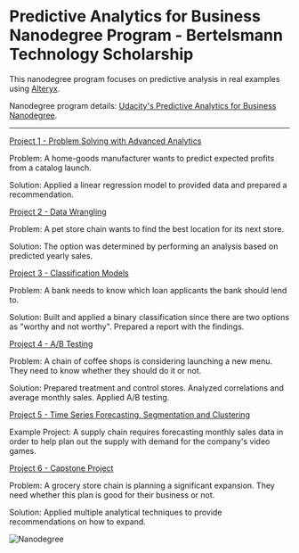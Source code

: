 # Predictive Analytics for Business Nanodegree Program - Bertelsmann Technology Scholarship

This nanodegree program focuses on predictive analysis in real examples using [Alteryx](https://www.alteryx.com).

Nanodegree program details: [Udacity's Predictive Analytics for Business Nanodegree](https://www.udacity.com/course/predictive-analytics-for-business-nanodegree--nd008).

----


[Project 1 - Problem Solving with Advanced Analytics](https://github.com/canerakin111/Udacity_Predictive_Analysis/tree/master/Project1)

Problem: A home-goods manufacturer wants to predict expected profits from
a catalog launch.

Solution: Applied a linear regression model to provided data and prepared a recommendation.

[Project 2 - Data Wrangling](https://github.com/canerakin111/Udacity_Predictive_Analysis/tree/master/Challenge_Phase)

Problem: A pet store chain wants to find the best location for its next store. 

Solution: The option was determined by performing an analysis based on predicted yearly sales.

[Project 3 - Classification Models](https://github.com/canerakin111/Udacity_Predictive_Analysis/tree/master/Project3)	

Problem: A bank needs to know which loan applicants the bank should lend to.

Solution: Built and applied a binary classification since there are two options as "worthy and not worthy". Prepared a report with the findings.

[Project 4 - A/B Testing](https://github.com/canerakin111/Udacity_Predictive_Analysis/tree/master/Project4)

Problem: A chain of coffee shops is considering launching a new menu. They need to know whether they should do it or not.

Solution: Prepared treatment and control stores. Analyzed correlations and average monthly sales. Applied A/B testing.


[Project 5 - Time Series Forecasting, Segmentation and Clustering](https://github.com/canerakin111/Udacity_Predictive_Analysis/tree/master/Project5a)

Example Project: A supply chain requires forecasting monthly sales data in order to help plan out the supply with demand for the company's video games.


[Project 6 - Capstone Project](https://github.com/canerakin111/Udacity_Predictive_Analysis/tree/master/Project6)

Problem: A grocery store chain is planning a significant expansion. They need whether this plan is good for their business or not.

Solution: Applied  multiple analytical techniques to provide recommendations on how to expand. 

![Nanodegree](https://github.com/canerakin111/Udacity_Predictive_Analysis/blob/master/Nanodegree_predictive_analytics.jpg)
